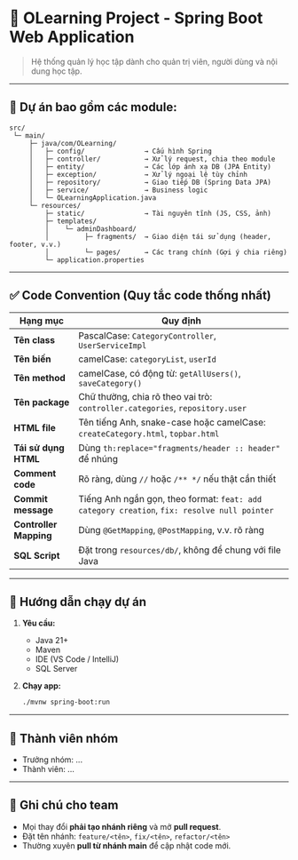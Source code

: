  # 🧠 OLearning Project - Spring Boot Web Application

> Hệ thống quản lý học tập dành cho quản trị viên, người dùng và nội dung học tập.

---

## 📁 Dự án bao gồm các module:

```
src/
 └─ main/
     ├─ java/com/OLearning/
     │   ├─ config/               → Cấu hình Spring
     │   ├─ controller/           → Xử lý request, chia theo module
     │   ├─ entity/               → Các lớp ánh xạ DB (JPA Entity)
     │   ├─ exception/            → Xử lý ngoại lệ tùy chỉnh
     │   ├─ repository/           → Giao tiếp DB (Spring Data JPA)
     │   ├─ service/              → Business logic
     │   └─ OLearningApplication.java
     └─ resources/
         ├─ static/               → Tài nguyên tĩnh (JS, CSS, ảnh)
         ├─ templates/
         │    └─ adminDashboard/
         │         ├─ fragments/  → Giao diện tái sử dụng (header, footer, v.v.)
         │         └─ pages/      → Các trang chính (Gợi ý chia riêng)
         └─ application.properties
```

---

## ✅ Code Convention (Quy tắc code thống nhất)

| Hạng mục | Quy định |
|---------|----------|
| **Tên class** | PascalCase: `CategoryController`, `UserServiceImpl` |
| **Tên biến** | camelCase: `categoryList`, `userId` |
| **Tên method** | camelCase, có động từ: `getAllUsers()`, `saveCategory()` |
| **Tên package** | Chữ thường, chia rõ theo vai trò: `controller.categories`, `repository.user` |
| **HTML file** | Tên tiếng Anh, snake-case hoặc camelCase: `createCategory.html`, `topbar.html` |
| **Tái sử dụng HTML** | Dùng `th:replace="fragments/header :: header"` để nhúng |
| **Comment code** | Rõ ràng, dùng `//` hoặc `/** */` nếu thật cần thiết |
| **Commit message** | Tiếng Anh ngắn gọn, theo format: `feat: add category creation`, `fix: resolve null pointer` |
| **Controller Mapping** | Dùng `@GetMapping`, `@PostMapping`, v.v. rõ ràng |
| **SQL Script** | Đặt trong `resources/db/`, không để chung với file Java |

---

## 🧪 Hướng dẫn chạy dự án

1. **Yêu cầu:**
   - Java 21+
   - Maven
   - IDE (VS Code / IntelliJ)
   -  SQL Server



3. **Chạy app:**
   ```bash
   ./mvnw spring-boot:run
   ```

---

## 👥 Thành viên nhóm

- Trưởng nhóm: ...
- Thành viên: ...

---

## 📌 Ghi chú cho team

- Mọi thay đổi **phải tạo nhánh riêng** và mở **pull request**.
- Đặt tên nhánh: `feature/<tên>`, `fix/<tên>`, `refactor/<tên>`
- Thường xuyên **pull từ nhánh main** để cập nhật code mới.
